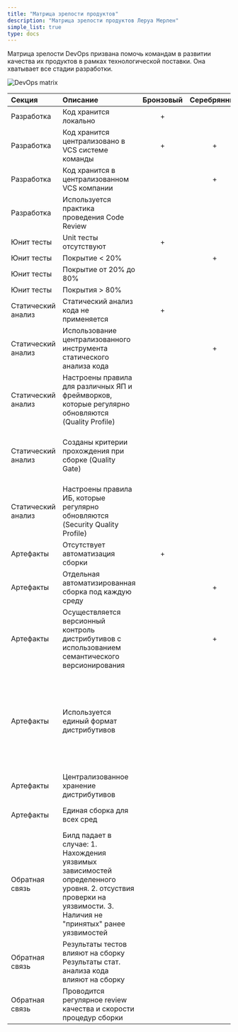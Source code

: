 ```yaml
---
title: "Матрица зрелости продуктов"
description: "Матрица зрелости продуктов Леруа Мерлен"
simple_list: true
type: docs
---
```


Матрица зрелости DevOps призвана помочь командам в развитии качества их продуктов в рамках технологической поставки. Она хватывает все стадии разработки. 

![DevOps matrix](/images/Razrabotka.png)


|Секция         |Описание                                  |Бронзовый    |Серебрянный    |Золотой    |Платиновый          |Комментарии            | 
|:--------------|:-----------------------------------------|:-----------:|:-------------:|:---------:|:------------------:|:----------------------| 
|Разработка     |Код хранится локально                     |+            |               |           |                    |                       |
|Разработка     |Код хранится централизовано в VCS системе команды   |+            |+              |           |                    |                       |
|Разработка     |Код хранится в централизованном VCS компании        |             |+              |+          |                    |                       |
|Разработка     |Используется практика проведения Code Review        |             |               |+          |+                   |                       |
|Юнит тесты     |Unit тесты отсутствуют                    |+            |               |           |                   |                       |
|Юнит тесты     |Покрытие < 20%                            |             |+              |           |                   |                       |
|Юнит тесты     |Покрытие от 20% до 80%                    |             |               |+          |                   |                       |
|Юнит тесты     |Покрытия > 80%                            |             |               |           |+                  |                       |
|Статический анализ |Статический анализ кода не применяется|+             |               |           |                  |                       |
|Статический анализ |Использование централизованного инструмента статического анализа кода|             |+               |+           |+                 |                       |
|Статический анализ |Настроены правила для различных ЯП и фреймворков, которые регулярно обновляются (Quality Profile)|             |               |+           |+                 |Quality Profile lanuage default <= B |
|Статический анализ |Созданы критерии прохождения при сборке (Quality Gate)|             |               |+           |+                 |для RFC достаточно Quality Gate удовлетворяющего требований по coverage|
|Статический анализ |Настроены правила ИБ, которые регулярно обновляются (Security Quality Profile)|             |               |+           |+                |Checkmarx pipeline integration|
|Артефакты |Отсутствует автоматизация сборки|+             |               |           |                |                       |
|Артефакты |Отдельная автоматизированная сборка под каждую среду|             |+               |           |                |через CI тул, неважно какой |
|Артефакты |Осуществляется версионный контроль дистрибутивов с использованием семантического версионирования|             |+               |+           |+                |Семвер орг|
|Артефакты |Используется единый формат дистрибутивов|             |               |+           |+                |есть корпоративные форматы дистрибутивов и команда им следует либы в виде пакетов, готовые приложения в виде docker images если применимо|
|Артефакты |Централизованное хранение дистрибутивов|             |               |+           |+                |                       |
|Артефакты |Единая сборка для всех сред|             |               |+           |+                |дистрибутив отделен от конфигурации|
|Обратная связь |Билд падает в случае: 1. Нахождения уязвимых зависимостей определенного уровня. 2. отсуствия проверки на уязвимости. 3. Наличия не "принятых" ранее уязвимостей|             |               |           |+                | shared-pipelline / waitQualityGate ()|
|Обратная связь |Результаты тестов влияют на сборку Результаты стат. анализа кода влияют на сборку|             |               |+           |+                | |
|Обратная связь |Проводится регулярное review качества и скорости процедур сборки|             |               |           |+                ||